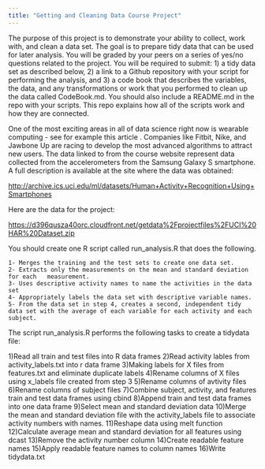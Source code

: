 ```yaml
---
title: "Getting and Cleaning Data Course Project"
---
```


The purpose of this project is to demonstrate your ability to collect, work with, and clean a data set. The goal is to prepare tidy data that can be used for later analysis. You will be graded by your peers on a series of yes/no questions related to the project. You will be required to submit: 1) a tidy data set as described below, 2) a link to a Github repository with your script for performing the analysis, and 3) a code book that describes the variables, the data, and any transformations or work that you performed to clean up the data called CodeBook.md. You should also include a README.md in the repo with your scripts. This repo explains how all of the scripts work and how they are connected. 

One of the most exciting areas in all of data science right now is wearable computing - see for example this article . Companies like Fitbit, Nike, and Jawbone Up are racing to develop the most advanced algorithms to attract new users. The data linked to from the course website represent data collected from the accelerometers from the Samsung Galaxy S smartphone. A full description is available at the site where the data was obtained:

http://archive.ics.uci.edu/ml/datasets/Human+Activity+Recognition+Using+Smartphones

Here are the data for the project:

https://d396qusza40orc.cloudfront.net/getdata%2Fprojectfiles%2FUCI%20HAR%20Dataset.zip

 You should create one R script called run_analysis.R that does the following. 

    1- Merges the training and the test sets to create one data set.
    2- Extracts only the measurements on the mean and standard deviation for each   measurement. 
    3- Uses descriptive activity names to name the activities in the data set
    4- Appropriately labels the data set with descriptive variable names. 
    5- From the data set in step 4, creates a second, independent tidy data set with the average of each variable for each activity and each subject.
    
The script run_analysis.R performs the following tasks to create a tidydata file:

1)Read all train and test files into R data frames
2)Read activity lables from activity_labels.txt into r data frame
3)Making labels for X files from features.txt and eliminate duplicate labels
4)Rename columns of X files using x_labels file created from step 3
5)Rename columns of avtivity files
6)Rename columns of subject files
7)Combine subject, activity, and features train and test data frames using cbind
8)Append train and test data frames into one data frame
9)Select mean and standard deviation data
10)Merge the mean and standard deviation file with the activity_labels file to associate activity numbers with names.
11)Reshape data using melt function
12)Calculate average mean and standard deviation for all features using dcast
13)Remove the activity number column
14)Create readable feature names
15)Apply readable feature names to column names
16)Write tidydata.txt 